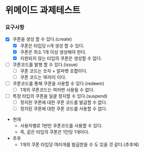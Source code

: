 # 위메이드 과제테스트


### 요구사항
- [x] 쿠폰을 생성 할 수 있다.(create)
  - [x] 쿠폰은 타입당 n개 생성 할 수 있다.
  - [x] 쿠폰은 최소 1개 이상 생성해야 한다.
  - [x] 지원되지 않는 타입의 쿠폰은 생성할 수 없다.
- [ ] 쿠폰코드를 발행 할 수 있다.(issue)
  - [ ] 쿠폰 코드는 숫자 + 알파벳 조합이다.
  - [ ] 쿠폰 코드는 16자리 이다.
- [ ] 쿠폰코드를 통해 쿠폰을 사용할 수 있다.(redeem)
  - [ ] 1개의 쿠폰코드는 여러번 사용될 수 없다.
- [ ] 특정 타입의 쿠폰을 일괄 정지할 수 있다.(suspend)
  - [ ] 정지된 쿠폰에 대한 쿠폰 코드를 발급할 수 없다.
  - [ ] 정지된 쿠폰에 대한 쿠폰 코드를 사용할 수 없다.

- 현재
  - 사용자별로 1번만 쿠폰코드를 사용할 수 있다.
  - 즉, 같은 타입의 쿠폰은 1인당 1개이다.
- 추후
  - 1개의 쿠폰 타입당 여러개를 발급받을 수 도 있을 것 같다.(추후에)